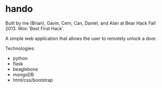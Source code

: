 hando
=====

Built by me (Brian), Gavin, Cem, Can, Daniel, and Alan at Bear Hack Fall 2013. Won 'Best First Hack'.

A simple web application that allows the user to remotely unlock a door.

Technologies:
- python
- flask
- beaglebone
- mongoDB
- html/css/bootstrap
